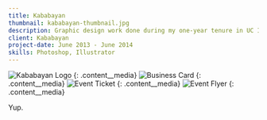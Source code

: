 ```yaml
---
title: Kababayan
thumbnail: kababayan-thumbnail.jpg
description: Graphic design work done during my one-year tenure in UC Irvine's Filipino-American student organization, Kababayan.
client: Kababayan
project-date: June 2013 - June 2014
skills: Photoshop, Illustrator
---
```


![Kababayan Logo][logo]
{: .content__media}
![Business Card][card]
{: .content__media}
![Event Ticket][ticket]
{: .content__media}
![Event Flyer][kaback]
{: .content__media}

Yup.

[logo]: ../img/kababayan-logo.jpg
[card]: ../img/kababayan-business-card.jpg
[ticket]: ../img/kababayan-tea-party-ticket.jpg
[kaback]: ../img/kababayan-kaback-to-the-future.jpg
